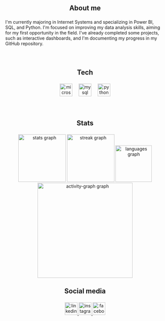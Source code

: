 <br clear="both">

<h2 align="center">About me</h2>

###

<p align="left">I'm currently majoring in Internet Systems and specializing in Power BI, SQL, and Python. I'm focused on improving my data analysis skills, aiming for my first opportunity in the field. I've already completed some projects, such as interactive dashboards, and I'm documenting my progress in my GitHub repository.</p>

###

<br clear="both">

<h2 align="center">Tech</h2>

###

<div align="center">
  <img src="https://cdn.jsdelivr.net/gh/devicons/devicon/icons/microsoftsqlserver/microsoftsqlserver-plain.svg" height="40" alt="microsoftsqlserver logo"  />
  <img width="12" />
  <img src="https://skillicons.dev/icons?i=mysql" height="40" alt="mysql logo"  />
  <img width="12" />
  <img src="https://cdn.jsdelivr.net/gh/devicons/devicon/icons/python/python-original.svg" height="40" alt="python logo"  />
</div>

###

<br clear="both">

<h2 align="center">Stats</h2>

###

<div align="center">
  <img src="https://github-readme-stats.vercel.app/api?username=Douglasr7007&hide_title=false&hide_rank=false&show_icons=true&include_all_commits=true&count_private=true&disable_animations=false&theme=highcontrast&locale=en&hide_border=true&order=1" height="150" alt="stats graph"  />
  <img src="https://streak-stats.demolab.com?user=Douglasr7007&locale=en&mode=daily&theme=highcontrast&hide_border=false&border_radius=5&order=3" height="150" alt="streak graph"  />
  <img src="https://github-readme-stats.vercel.app/api/top-langs?username=Douglasr7007&locale=en&hide_title=false&layout=compact&card_width=320&langs_count=2&theme=highcontrast&hide_border=false&order=2" height="115" alt="languages graph"  />
  <img src="https://github-readme-activity-graph.vercel.app/graph?username=Douglasr7007&radius=16&theme=high-contrast&area=true&order=5&hide_border=true" height="300" alt="activity-graph graph"  />
</div>

###

<h2 align="center">Social media</h2>

###

<div align="center">
  <a href="https://www.linkedin.com/in/douglas-ribeiro-da-silva/" target="_blank">
    <img src="https://img.shields.io/static/v1?message=LinkedIn&logo=linkedin&label=&color=0077B5&logoColor=white&labelColor=&style=plastic" height="40" alt="linkedin logo"  />
  </a>
  <a href="https://www.instagram.com/douglas_ribeiro_510/" target="_blank">
    <img src="https://img.shields.io/static/v1?message=Instagram&logo=instagram&label=&color=E4405F&logoColor=white&labelColor=&style=plastic" height="40" alt="instagram logo"  />
  </a>
  <a href="https://www.facebook.com/profile.php?id=100004435628834" target="_blank">
    <img src="https://img.shields.io/static/v1?message=Facebook&logo=facebook&label=&color=1877F2&logoColor=white&labelColor=&style=plastic" height="40" alt="facebook logo"  />
  </a>
</div>

###

<!---
- 👋 Hi, I’m @Douglasr7007
- 👀 I’m interested in ...
- 🌱 I’m currently learning ...
- 💞️ I’m looking to collaborate on ...
- 📫 How to reach me ...

Douglasr7007/Douglasr7007 is a ✨ special ✨ repository because its `README.md` (this file) appears on your GitHub profile.
You can click the Preview link to take a look at your changes.
--->
